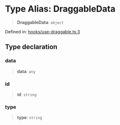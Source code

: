 # Type Alias: DraggableData

> **DraggableData**: `object`

Defined in: [hooks/use-draggable.ts:3](https://github.com/GeoDaCenter/openassistant/blob/2cb8f20a901f3385efeb40778248119c5e49db78/packages/common/src/hooks/use-draggable.ts#L3)

## Type declaration

### data

> **data**: `any`

### id

> **id**: `string`

### type

> **type**: `string`
